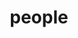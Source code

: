 ---
layout: profiles
permalink: /people/
title: people
description: members of the lab or group
nav: true
nav_order: 6

_styles: >
  .profiles .image {
    overflow: hidden;
  width: 216px;
  height: 217px;
  }

profiles:
  # if you want to include more than one profile, just replicate the following block
  # and create one content file for each profile inside _pages/
  - align: left
    image: usman.jpg
    content: about_usman.md
    image_circular: true # crops the image to make it circular
    more_info: >
      <p>Allied Consultants</p>
      <p>31 C, Abdallian Housing Society</p>
      <p>Lahore, Punjab 54600</p>
  - align: left
    image: luqman.jpg
    content: about_luqman.md
    image_circular: true # crops the image to make it circular
    more_info: >
      <p>Allied Consultants</p>
      <p>31 C, Abdallian Housing Society</p>
      <p>Lahore, Punjab 54600</p>
  - align: left
    image: zuhaib.jpg
    content: about_zuhaib.md
    image_circular: true # crops the image to make it circular
    more_info: >
      <p>Allied Consultants</p>
      <p>31 C, Abdallian Housing Society</p>
      <p>Lahore, Punjab 54600</p>
---